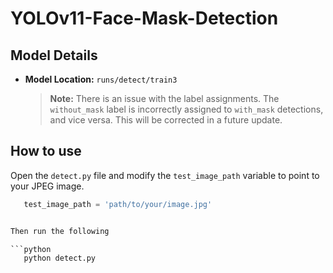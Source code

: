 # YOLOv11-Face-Mask-Detection

## Model Details

- **Model Location:** `runs/detect/train3`
  
  > **Note:** There is an issue with the label assignments. The `without_mask` label is incorrectly assigned to `with_mask` detections, and vice versa. This will be corrected in a future update.


## How to use

Open the `detect.py` file and modify the `test_image_path` variable to point to your JPEG image.
```python
   test_image_path = 'path/to/your/image.jpg'


Then run the following

```python
   python detect.py






